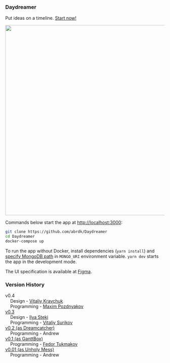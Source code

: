 ### Daydreamer
Put ideas on a timeline. [Start now!](http://165.227.130.78:3000/signup)

<p align="center">
    <a href="http://165.227.130.78:3000/signup">
        <img src="https://i.ibb.co/qNTQ5hg/daydreamer-v04-example.png" width="600"/>
    </a>
</p>

Commands below start the app at [http://localhost:3000](http://localhost:3000):
``` bash
git clone https://github.com/abrdk/Daydreamer
cd Daydreamer
docker-compose up
```

To run the app without Docker, install dependencies (`yarn install`)
and [specify MongoDB path](https://docs.mongodb.com/manual/tutorial/install-mongodb-on-debian/)
in `MONGO_URI` environment variable. `yarn dev` starts the app in the development mode.

The UI specification is available at [Figma](https://www.figma.com/file/5TvJ1XE0h5pL2uUu1inhYv/DayDreamer_v0.4_new_UI?node-id=150%3A1876).

### Version History
v0.4   
&nbsp;&nbsp;&nbsp; Design - [Vitaliy Kravchuk](https://freelancehunt.com/freelancer/DemonStrike.html)   
&nbsp;&nbsp;&nbsp; Programming - [Maxim Pozdnyakov](https://freelancehunt.com/freelancer/maxim_pozdnyakow.html)   
[v0.3](https://github.com/abrdk/Daydreamer/tree/v0.3_backend)   
&nbsp;&nbsp;&nbsp; Design - [Ilya Steki](https://www.fl.ru/users/stekivac/portfolio/)   
&nbsp;&nbsp;&nbsp; Programming - [Vitaliy Surikov](https://www.fl.ru/users/zizizi-ru/portfolio/)   
[v0.2 (as Dreamcatcher)](https://github.com/abrdk/Daydreamer/tree/v0.2)   
&nbsp;&nbsp;&nbsp; Programming - Andrew   
[v0.1 (as GanttBox)](https://github.com/abrdk/ganttbox)   
&nbsp;&nbsp;&nbsp; Programming - [Fedor Tukmakov](https://freelance.habr.com/freelancers/impfromliga)   
[v0.01 (as Unholy Mess)](https://github.com/noooway/unholy_mess)   
&nbsp;&nbsp;&nbsp; Programming - Andrew   
